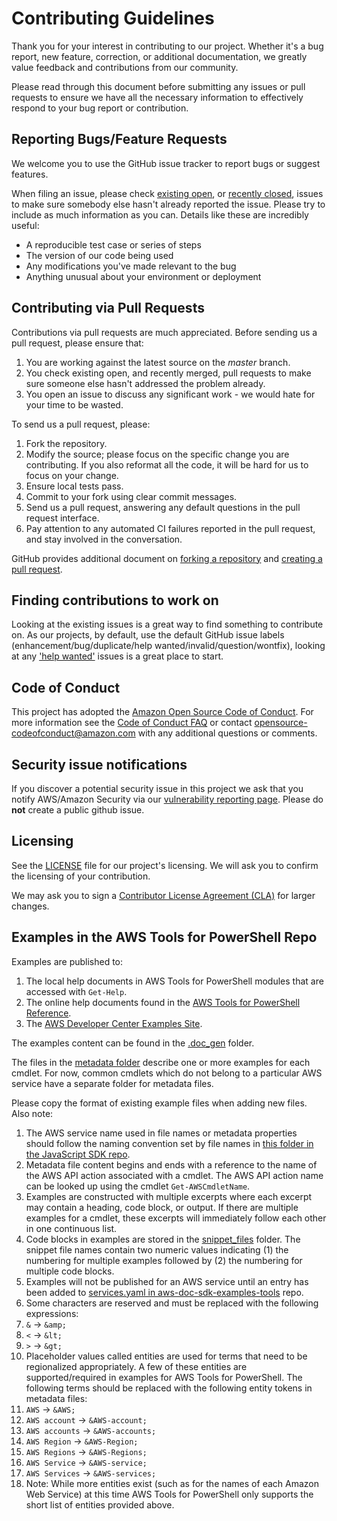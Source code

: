 # Contributing Guidelines

Thank you for your interest in contributing to our project. Whether it's a bug report, new feature, correction, or additional
documentation, we greatly value feedback and contributions from our community.

Please read through this document before submitting any issues or pull requests to ensure we have all the necessary
information to effectively respond to your bug report or contribution.


## Reporting Bugs/Feature Requests

We welcome you to use the GitHub issue tracker to report bugs or suggest features.

When filing an issue, please check [existing open](https://github.com/aws/aws-tools-for-powershell/issues), or [recently closed](https://github.com/aws/aws-tools-for-powershell/issues?utf8=%E2%9C%93&q=is%3Aissue%20is%3Aclosed%20), issues to make sure somebody else hasn't already
reported the issue. Please try to include as much information as you can. Details like these are incredibly useful:

* A reproducible test case or series of steps
* The version of our code being used
* Any modifications you've made relevant to the bug
* Anything unusual about your environment or deployment


## Contributing via Pull Requests
Contributions via pull requests are much appreciated. Before sending us a pull request, please ensure that:

1. You are working against the latest source on the *master* branch.
2. You check existing open, and recently merged, pull requests to make sure someone else hasn't addressed the problem already.
3. You open an issue to discuss any significant work - we would hate for your time to be wasted.

To send us a pull request, please:

1. Fork the repository.
2. Modify the source; please focus on the specific change you are contributing. If you also reformat all the code, it will be hard for us to focus on your change.
3. Ensure local tests pass.
4. Commit to your fork using clear commit messages.
5. Send us a pull request, answering any default questions in the pull request interface.
6. Pay attention to any automated CI failures reported in the pull request, and stay involved in the conversation.

GitHub provides additional document on [forking a repository](https://help.github.com/articles/fork-a-repo/) and
[creating a pull request](https://help.github.com/articles/creating-a-pull-request/).


## Finding contributions to work on
Looking at the existing issues is a great way to find something to contribute on. As our projects, by default, use the default GitHub issue labels (enhancement/bug/duplicate/help wanted/invalid/question/wontfix), looking at any ['help wanted'](https://github.com/aws/aws-tools-for-powershell/labels/help%20wanted) issues is a great place to start.


## Code of Conduct
This project has adopted the [Amazon Open Source Code of Conduct](https://aws.github.io/code-of-conduct).
For more information see the [Code of Conduct FAQ](https://aws.github.io/code-of-conduct-faq) or contact
opensource-codeofconduct@amazon.com with any additional questions or comments.


## Security issue notifications
If you discover a potential security issue in this project we ask that you notify AWS/Amazon Security via our [vulnerability reporting page](http://aws.amazon.com/security/vulnerability-reporting/). Please do **not** create a public github issue.


## Licensing

See the [LICENSE](https://github.com/aws/aws-tools-for-powershell/blob/master/LICENSE) file for our project's licensing. We will ask you to confirm the licensing of your contribution.

We may ask you to sign a [Contributor License Agreement (CLA)](http://en.wikipedia.org/wiki/Contributor_License_Agreement) for larger changes.

## Examples in the AWS Tools for PowerShell Repo

Examples are published to:

1. The local help documents in AWS Tools for PowerShell modules that are accessed with `Get-Help`.
2. The online help documents found in the [AWS Tools for PowerShell Reference](https://docs.aws.amazon.com/powershell/latest/reference/).
3. The [AWS Developer Center Examples Site](https://aws.amazon.com/developer/code-examples).

The examples content can be found in the [.doc_gen](https://github.com/aws/aws-tools-for-powershell/tree/master/.doc_gen) folder.

The files in the [metadata folder](https://github.com/aws/aws-tools-for-powershell/tree/master/.doc_gen/metadata) describe one or more examples for each cmdlet. For now, common cmdlets which do not belong to a particular AWS service have a separate folder for metadata files.

Please copy the format of existing example files when adding new files. Also note:

1. The AWS service name used in file names or metadata properties should follow the naming convention set by file names in [this folder in the JavaScript SDK repo](https://github.com/aws/aws-sdk-js-v3/tree/main/codegen/sdk-codegen/aws-models).
1. Metadata file content begins and ends with a reference to the name of the AWS API action associated with a cmdlet. The AWS API action name can be looked up using the cmdlet `Get-AWSCmdletName`.
1. Examples are constructed with multiple excerpts where each excerpt may contain a heading, code block, or output. If there are multiple examples for a cmdlet, these excerpts will immediately follow each other in one continuous list.
1. Code blocks in examples are stored in the [snippet_files](https://github.com/aws/aws-tools-for-powershell/tree/master/.doc_gen/snippet_files) folder. The snippet file names contain two numeric values indicating (1) the numbering for multiple examples followed by (2) the numbering for multiple code blocks.
1. Examples will not be published for an AWS service until an entry has been added to [services.yaml in aws-doc-sdk-examples-tools](https://github.com/awsdocs/aws-doc-sdk-examples-tools/blob/main/aws_doc_sdk_examples_tools/config/services.yaml) repo.
1. Some characters are reserved and must be replaced with the following expressions:
  1. `&` -> `&amp;` 
  1. `<` -> `&lt;`
  1. `>` -> `&gt;`
1. Placeholder values called entities are used for terms that need to be regionalized appropriately. A few of these entities are supported/required in examples for AWS Tools for PowerShell. The following terms should be replaced with the following entity tokens in metadata files:
  1. `AWS` -> `&AWS;`
  1. `AWS account` -> `&AWS-account;`
  1. `AWS accounts` -> `&AWS-accounts;`
  1. `AWS Region` -> `&AWS-Region;`
  1. `AWS Regions` -> `&AWS-Regions;`
  1. `AWS Service` -> `&AWS-service;`
  1. `AWS Services` -> `&AWS-services;`
  1. Note: While more entities exist (such as for the names of each Amazon Web Service) at this time AWS Tools for PowerShell only supports the short list of entities provided above.
